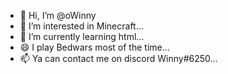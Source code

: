 - 👋 Hi, I’m @oWinny
- 👀 I’m interested in Minecraft...
- 🌱 I’m currently learning html...
- 😄 I play Bedwars most of the time...
- 📫 Ya can contact me on discord Winny#6250...

<!---
oWinny/oWinny is a ✨ special ✨ repository because its `README.md` (this file) appears on your GitHub profile.
You can click the Preview link to take a look at your changes.
--->
